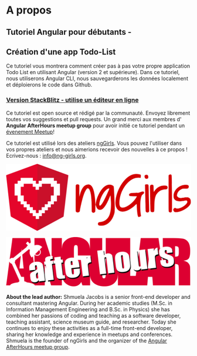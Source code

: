 # A propos

## Tutoriel Angular pour débutants -

## Création d'une app Todo-List

Ce tutoriel vous montrera comment créer pas à pas votre propre application Todo List en utilisant Angular \(version 2 et supérieure\). Dans ce tutoriel, nous utiliserons Angular CLI, nous sauvegarderons les données localement et déploierons le code dans Github.

### [Version StackBlitz - utilise un éditeur en ligne](https://ng-girls.gitbook.io/todo-list-tutorial/v/stackblitz/)

Ce tutoriel est open source et rédigé par la communauté. Envoyez librement toutes vos suggestions et pull requests. Un grand merci aux membres d' **Angular AfterHours meetup group** pour avoir initié ce tutoriel pendant un [évenement Meetup](http://www.meetup.com/Angular-AfterHours/events/235151422/)!

Ce tutoriel est utilisé lors des ateliers [ngGirls](http://ng-girls.org). Vous pouvez l'utiliser dans vos propres ateliers et nous aimerions recevoir des nouvelles à ce propos ! Ecrivez-nous : [info@ng-girls.org](mailto:info@ng-girls.org).

![](.gitbook/assets/nggirls-banner-transparent-4.png)

![](.gitbook/assets/slogen-1.png)

**About the lead author:** Shmuela Jacobs is a senior front-end developer and consultant mastering Angular. During her academic studies \(M.Sc. in Information Management Engineering and B.Sc. in Physics\) she has combined her passions of coding and teaching as a software developer, teaching assistant, science museum guide, and researcher. Today she continues to enjoy these activities as a full-time front-end developer, sharing her knowledge and experience in meetups and conferences. Shmuela is the founder of ngGirls and the organizer of the [Angular AfterHours meetup group](https://www.meetup.com/Angular-AfterHours/).

